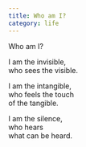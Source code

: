 ```yaml
---
title: Who am I?
category: life
---
```


Who am I?  
  
I am the invisible,  
who sees the visible.  
  
I am the intangible,  
who feels the touch  
of the tangible.  
  
I am the silence,  
who hears  
what can be heard.  
